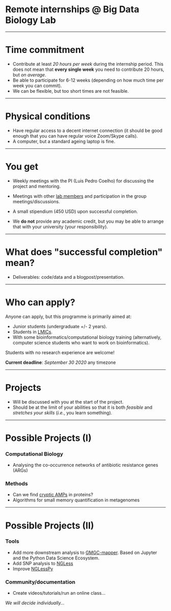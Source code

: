 # Remote internships @ Big Data Biology Lab

---

# Time commitment

- Contribute at least _20 hours per week_ during the internship period. This
  does not mean that **every single week** you need to contribute 20 hours, but
  _on average_.
- Be able to participate for 6-12 weeks (depending on how much time per week
  you can commit).
- We can be flexible, but too short times are not feasible.

---

# Physical conditions

- Have regular access to a decent internet connection (it should be good enough
  that you can have regular voice Zoom/Skype calls).
- A computer, but a standard ageing laptop is fine.

---

# You get

- Weekly meetings with the PI (Luis Pedro Coelho) for discussing the project
  and mentoring.
- Meetings with other [lab members](https://big-data-biology.org/people) and
  participation in the group meetings/discussions.
- A small stipendium (450 USD) upon successful completion.

- We **do not** provide any academic credit, but you may be able to arrange
  that with your university (your responsibility).

---

# What does "successful completion" mean?

- Deliverables: code/data and a blogpost/presentation.

---

# Who can apply?

Anyone can apply, but this programme is primarily aimed at:

- Junior students (undergraduate +/- 2 years).
- Students in [LMICs](https://wellcome.ac.uk/grant-funding/guidance/low-and-middle-income-countries).
- With some bioinformatics/computational biology training (alternatively,
  computer science students who want to work on bioinformatics).

Students with no research experience are welcome!

**Current deadline**: _September 30 2020_ any timezone

---

# Projects

- Will be discussed with you at the start of the project.
- Should be at the limit of your abilities so that it is both _feasible_ and
  _stretches your skills_ (_i.e._, you learn something).

---

# Possible Projects (I)

### Computational Biology

- Analysing the co-occurrence networks of antibiotic resistance genes (ARGs)

### Methods

- Can we find [cryptic
  AMPs](http://big-data-biology.org/blog/2020/04/10/cryptic/) in proteins?
- Algorithms for small memory quantification in metagenomes

---

# Possible Projects (II)

### Tools

- Add more downstream analysis to
  [GMGC-mapper](https://gmgc-mapper.readthedocs.io). Based on Jupyter and the
  Python Data Science Ecosystem.
- Add SNP analysis to [NGLess](https://ngless.embl.de/)
- Improve [NGLessPy](https://ngless.embl.de/nglesspy.html)

### Community/documentation

- Create videos/tutorials/run an online class...

_We will decide individually..._
